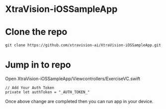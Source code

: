 # XtraVision-iOSSampleApp

# Clone the repo

```
git clone https://github.com/xtravision-ai/XtraVision-iOSSampleApp.git
```

# Jump in to repo

Open XtraVision-iOSSampleApp/Viewcontrollers/ExerciseVC.swift

  ```
  // Add Your Auth Token
  private let authToken = "_AUTH_TOKEN_"
  ```
Once above change are completed then you can run app in your device.

